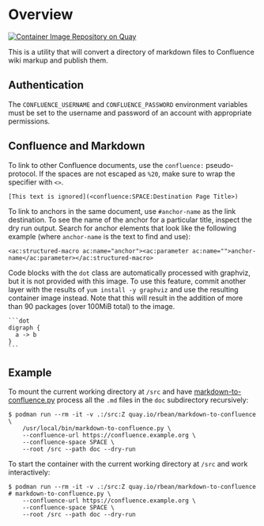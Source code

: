 # Overview

[![Container Image Repository on
Quay](https://quay.io/repository/rbean/markdown-to-confluence/status "Container Image
Repository on Quay")](https://quay.io/repository/rbean/markdown-to-confluence)

This is a utility that will convert a directory of markdown files to Confluence
wiki markup and publish them.


## Authentication

The `CONFLUENCE_USERNAME` and `CONFLUENCE_PASSWORD` environment variables must
be set to the username and password of an account with appropriate permissions.


## Confluence and Markdown

To link to other Confluence documents, use the `confluence:` pseudo-protocol.
If the spaces are not escaped as `%20`, make sure to wrap the specifier with
`<>`.

```
[This text is ignored](<confluence:SPACE:Destination Page Title>)
```

To link to anchors in the same document, use `#anchor-name` as the link
destination. To see the name of the anchor for a particular title, inspect the
dry run output. Search for anchor elements that look like the following example
(where `anchor-name` is the text to find and use):

```
<ac:structured-macro ac:name="anchor"><ac:parameter ac:name="">anchor-name</ac:parameter></ac:structured-macro>
```

Code blocks with the `dot` class are automatically processed with graphviz, but
it is not provided with this image. To use this feature, commit another layer
with the results of `yum install -y graphviz` and use the resulting container
image instead. Note that this will result in the addition of more than 90
packages (over 100MiB total) to the image.

````
```dot
digraph {
  a -> b
}
```
````

## Example

To mount the current working directory at `/src` and have
[markdown-to-confluence.py](bin/markdown-to-confluence.py) process all the
`.md` files in the `doc` subdirectory recursively:

```
$ podman run --rm -it -v .:/src:Z quay.io/rbean/markdown-to-confluence \
    /usr/local/bin/markdown-to-confluence.py \
    --confluence-url https://confluence.example.org \
    --confluence-space SPACE \
    --root /src --path doc --dry-run
```

To start the container with the current working directory at `/src` and work
interactively:

```
$ podman run --rm -it -v .:/src:Z quay.io/rbean/markdown-to-confluence
# markdown-to-confluence.py \
    --confluence-url https://confluence.example.org \
    --confluence-space SPACE \
    --root /src --path doc --dry-run
```
